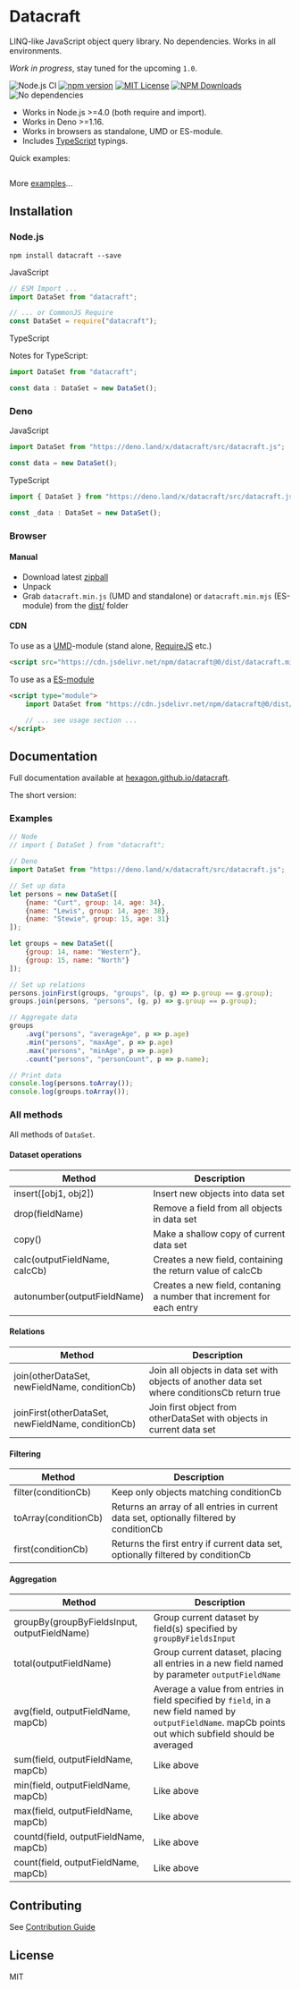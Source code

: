 # Datacraft

LINQ-like JavaScript object query library. No dependencies. Works in all environments.

*Work in progress*, stay tuned for the upcoming `1.0`.

![Node.js CI](https://github.com/Hexagon/datacraft/workflows/Node.js%20CI/badge.svg?branch=main) [![npm version](https://badge.fury.io/js/datacraft.svg)](https://badge.fury.io/js/datacraft) 
[![MIT License](https://img.shields.io/badge/license-MIT-blue.svg)](https://github.com/Hexagon/datacraft/blob/main/LICENSE) [![NPM Downloads](https://img.shields.io/npm/dw/datacraft.svg)](https://www.npmjs.org/package/datacraft)
![No dependencies](https://img.shields.io/badge/dependencies-none-brightgreen)

*   Works in Node.js >=4.0 (both require and import).
*   Works in Deno >=1.16.
*   Works in browsers as standalone, UMD or ES-module.
*   Includes [TypeScript](https://www.typescriptlang.org/) typings.

Quick examples:

```javascript

```

More [examples](#examples)...

## Installation

### Node.js

```npm install datacraft --save```

JavaScript

```javascript
// ESM Import ...
import DataSet from "datacraft";

// ... or CommonJS Require
const DataSet = require("datacraft");
```

TypeScript

Notes for TypeScript:

```typescript
import DataSet from "datacraft";

const data : DataSet = new DataSet();
```

### Deno

JavaScript

```javascript
import DataSet from "https://deno.land/x/datacraft/src/datacraft.js";

const data = new DataSet();
```

TypeScript

```typescript
import { DataSet } from "https://deno.land/x/datacraft/src/datacraft.js";

const _data : DataSet = new DataSet();
```

### Browser 

#### Manual

*   Download latest [zipball](https://github.com/Hexagon/datacraft/archive/refs/heads/main.zip)
*   Unpack
*   Grab ```datacraft.min.js``` (UMD and standalone) or ```datacraft.min.mjs``` (ES-module) from the [dist/](/dist) folder

#### CDN

To use as a [UMD](https://github.com/umdjs/umd)-module (stand alone, [RequireJS](https://requirejs.org/) etc.)

```html
<script src="https://cdn.jsdelivr.net/npm/datacraft@0/dist/datacraft.min.js"></script>
```

To use as a [ES-module](https://developer.mozilla.org/en-US/docs/Web/JavaScript/Guide/Modules)

```html
<script type="module">
	import DataSet from "https://cdn.jsdelivr.net/npm/datacraft@0/dist/datacraft.min.mjs";

	// ... see usage section ...
</script>
```
## Documentation

Full documentation available at [hexagon.github.io/datacraft](https://hexagon.github.io/datacraft/DataSet.html).

The short version:

### Examples

```javascript
// Node 
// import { DataSet } from "datacraft";

// Deno
import DataSet from "https://deno.land/x/datacraft/src/datacraft.js";

// Set up data
let persons = new DataSet([
	{name: "Curt", group: 14, age: 34},
	{name: "Lewis", group: 14, age: 38},
	{name: "Stewie", group: 15, age: 31}
]);

let groups = new DataSet([
	{group: 14, name: "Western"},
	{group: 15, name: "North"}
]);

// Set up relations
persons.joinFirst(groups, "groups", (p, g) => p.group == g.group);
groups.join(persons, "persons", (g, p) => g.group == p.group);

// Aggregate data
groups
	.avg("persons", "averageAge", p => p.age)
	.min("persons", "maxAge", p => p.age)
	.max("persons", "minAge", p => p.age)
	.count("persons", "personCount", p => p.name);

// Print data
console.log(persons.toArray());
console.log(groups.toArray());
```

### All methods

All methods of `DataSet`.

#### Dataset operations

| Method | Description |
| ------ | ----------- |
| insert([obj1, obj2]) | Insert new objects into data set |
| drop(fieldName) | Remove a field from all objects in data set |
| copy() | Make a shallow copy of current data set |
| calc(outputFieldName, calcCb) | Creates a new field, containing the return value of calcCb |
| autonumber(outputFieldName) | Creates a new field, contaning a number that increment for each entry |

#### Relations

| Method | Description |
| ------ | ----------- |
| join(otherDataSet, newFieldName, conditionCb) | Join all objects in data set with objects of another data set where conditionsCb return true |
| joinFirst(otherDataSet, newFieldName, conditionCb) | Join first object from otherDataSet with objects in current data set |

#### Filtering

| Method | Description |
| ------ | ----------- |
| filter(conditionCb) | Keep only objects matching conditionCb |
| toArray(conditionCb) | Returns an array of all entries in current data set, optionally filtered by conditionCb |
| first(conditionCb) | Returns the first entry if current data set, optionally filtered by conditionCb |

#### Aggregation

| Method | Description |
| ------ | ----------- |
| groupBy(groupByFieldsInput, outputFieldName) | Group current dataset by field(s) specified by `groupByFieldsInput` |
| total(outputFieldName) | Group current dataset, placing all entries in a new field named by parameter `outputFieldName` |
| avg(field, outputFieldName, mapCb) | Average a value from entries in field specified by `field`, in a new field named by `outputFieldName`. mapCb points out which subfield should be averaged |
| sum(field, outputFieldName, mapCb) | Like above |
| min(field, outputFieldName, mapCb) | Like above |
| max(field, outputFieldName, mapCb) | Like above |
| countd(field, outputFieldName, mapCb) | Like above |
| count(field, outputFieldName, mapCb) | Like above |

## Contributing

See [Contribution Guide](/CONTRIBUTING.md)

## License

MIT
